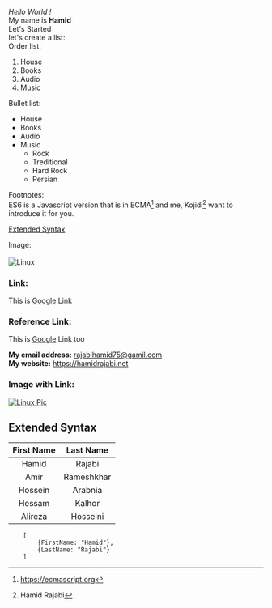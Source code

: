 *Hello World !*  
My name is **Hamid**<br>
Let's Started  
let's create a list:  
Order list:  
1. House
2. Books
3. Audio
4. Music

Bullet list:  
- House
- Books
- Audio
- Music
    - Rock
    - Treditional
    - Hard Rock
    - Persian

Footnotes:  
ES6 is a Javascript version that is in ECMA[^1] and me, Kojidi[^2] want to introduce it for you.  

[Extended Syntax](#user-content-extended-syntax)

Image:  
<br>
![Linux](https://mdg.imgix.net/assets/images/tux.png?auto=format&fit=clip&q=40&w=100)

### Link: 
This is [Google](https://google.com "Google") Link  
### Reference Link:
This is [Google][googleId] Link too  

**My email address:** <rajabihamid75@gamil.com>  
**My website:** <https://hamidrajabi.net>  

### Image with Link:
[![Linux Pic](https://mdg.imgix.net/assets/images/tux.png?auto=format&fit=clip&q=40&w=100)](https://linux.org) 

[googleId]: https://google.com "Google"  



## Extended Syntax

| First Name | Last Name  |
| :-------:  | :---------: |
| Hamid      | Rajabi     |
| Amir       | Rameshkhar |
| Hossein    | Arabnia    |
| Hessam     | Kalhor     |
| Alireza    | Hosseini   |

```
    [
        {FirstName: "Hamid"},
        {LastName: "Rajabi"}
    ]
```



[^1]: https://ecmascript.org
[^2]: Hamid Rajabi
